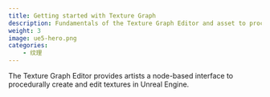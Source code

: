 ```yaml
---
title: Getting started with Texture Graph
description: Fundamentals of the Texture Graph Editor and asset to procedurally create and edit textures.
weight: 3
image: ue5-hero.png
categories:
    - 纹理
---
```

The Texture Graph Editor provides artists a node-based interface to procedurally create and edit textures in Unreal Engine.